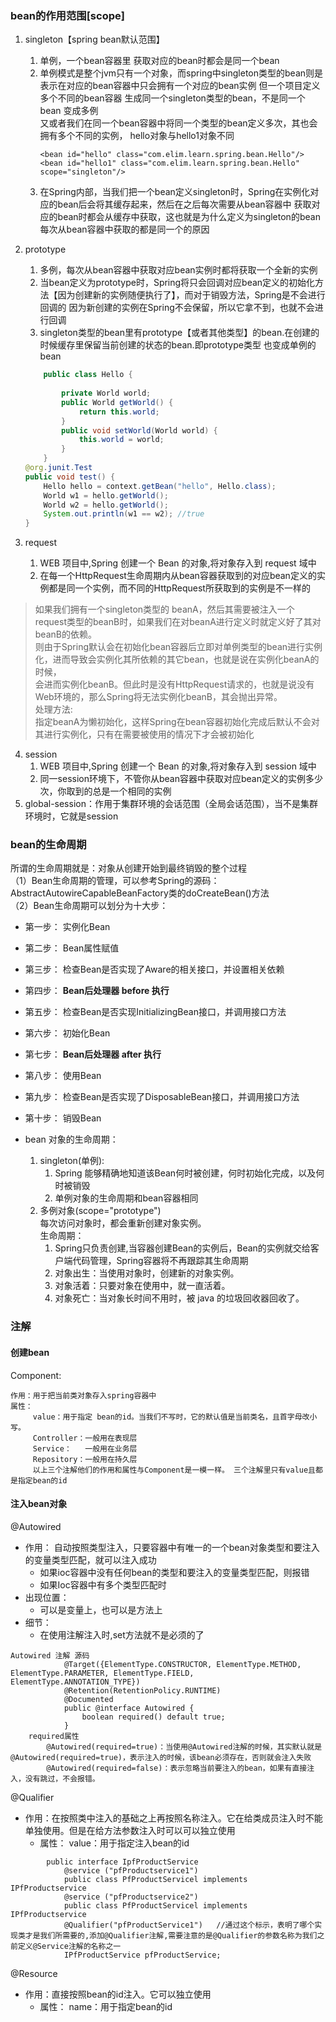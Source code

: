### bean的作用范围[scope]
1. singleton【spring bean默认范围】  
    1. 单例，一个bean容器里 获取对应的bean时都会是同一个bean
    2. 单例模式是整个jvm只有一个对象，而spring中singleton类型的bean则是表示在对应的bean容器中只会拥有一个对应的bean实例
       但一个项目定义多个不同的bean容器 生成同一个singleton类型的bean，不是同一个bean 变成多例  
       又或者我们在同一个bean容器中将同一个类型的bean定义多次，其也会拥有多个不同的实例， hello对象与hello1对象不同
         ```shell
        <bean id="hello" class="com.elim.learn.spring.bean.Hello"/>
        <bean id="hello1" class="com.elim.learn.spring.bean.Hello" scope="singleton"/>
        ```
     3.  在Spring内部，当我们把一个bean定义singleton时，Spring在实例化对应的bean后会将其缓存起来，然后在之后每次需要从bean容器中
        获取对应的bean时都会从缓存中获取，这也就是为什么定义为singleton的bean每次从bean容器中获取的都是同一个的原因

2. prototype 
   1. 多例，每次从bean容器中获取对应bean实例时都将获取一个全新的实例
   2. 当bean定义为prototype时，Spring将只会回调对应bean定义的初始化方法【因为创建新的实例随便执行了】，而对于销毁方法，Spring是不会进行回调的
      因为新创建的实例在Spring不会保留，所以它拿不到，也就不会进行回调
   3. singleton类型的bean里有prototype【或者其他类型】的bean.在创建的时候缓存里保留当前创建的状态的bean.即prototype类型 也变成单例的bean
    ```java
        public class Hello {
        
            private World world;
            public World getWorld() {
                return this.world;
            }
            public void setWorld(World world) {
                this.world = world;
            }
        }
   @org.junit.Test
	public void test() {
		Hello hello = context.getBean("hello", Hello.class);
		World w1 = hello.getWorld();
		World w2 = hello.getWorld();
		System.out.println(w1 == w2); //true
	}
     ```
3. request
   1. WEB 项目中,Spring 创建一个 Bean 的对象,将对象存入到 request 域中
   2. 在每一个HttpRequest生命周期内从bean容器获取到的对应bean定义的实例都是同一个实例，而不同的HttpRequest所获取到的实例是不一样的  
> 如果我们拥有一个singleton类型的 beanA，然后其需要被注入一个request类型的beanB时，如果我们在对beanA进行定义时就定义好了其对beanB的依赖。  
则由于Spring默认会在初始化bean容器后立即对单例类型的bean进行实例化，进而导致会实例化其所依赖的其它bean，也就是说在实例化beanA的时候，  
会进而实例化beanB。但此时是没有HttpRequest请求的，也就是说没有Web环境的，那么Spring将无法实例化beanB，其会抛出异常。  
处理方法:  
指定beanA为懒初始化，这样Spring在bean容器初始化完成后默认不会对其进行实例化，只有在需要被使用的情况下才会被初始化

4. session
   1. WEB 项目中,Spring 创建一个 Bean 的对象,将对象存入到 session 域中
   2. 同一session环境下，不管你从bean容器中获取对应bean定义的实例多少次，你取到的总是一个相同的实例
5. global-session：作用于集群环境的会话范围（全局会话范围），当不是集群环境时，它就是session

### bean的生命周期
所谓的生命周期就是：对象从创建开始到最终销毁的整个过程  
（1）Bean生命周期的管理，可以参考Spring的源码：AbstractAutowireCapableBeanFactory类的doCreateBean()方法   
（2）Bean生命周期可以划分为十大步：   
 * 第一步： 实例化Bean
 * 第二步： Bean属性赋值
 * 第三步： 检查Bean是否实现了Aware的相关接口，并设置相关依赖
 * 第四步： **Bean后处理器 before 执行**
 * 第五步： 检查Bean是否实现InitializingBean接口，并调用接口方法
 * 第六步： 初始化Bean
 * 第七步： **Bean后处理器 after 执行**
 * 第八步： 使用Bean
 * 第九步： 检查Bean是否实现了DisposableBean接口，并调用接口方法
 * 第十步： 销毁Bean


* bean 对象的生命周期：  
    1. singleton(单例):   
        1. Spring 能够精确地知道该Bean何时被创建，何时初始化完成，以及何时被销毁  
        2. 单例对象的生命周期和bean容器相同  
    2. 多例对象(scope="prototype")  
        每次访问对象时，都会重新创建对象实例。  
        生命周期：  
        1. Spring只负责创建,当容器创建Bean的实例后，Bean的实例就交给客户端代码管理，Spring容器将不再跟踪其生命周期  
        2. 对象出生：当使用对象时，创建新的对象实例。  
        3. 对象活着：只要对象在使用中，就一直活着。  
        4. 对象死亡：当对象长时间不用时，被 java 的垃圾回收器回收了。 

### 注解
#### 创建bean
Component:
```shell
作用：用于把当前类对象存入spring容器中
属性：
     value：用于指定 bean的id。当我们不写时，它的默认值是当前类名，且首字母改小写。
     Controller：一般用在表现层
     Service：   一般用在业务层
     Repository：一般用在持久层
     以上三个注解他们的作用和属性与Component是一模一样。 三个注解里只有value且都是指定bean的id
```
#### 注入bean对象  
@Autowired  
* 作用： 自动按照类型注入，只要容器中有唯一的一个bean对象类型和要注入的变量类型匹配，就可以注入成功
    * 如果ioc容器中没有任何bean的类型和要注入的变量类型匹配，则报错
    * 如果Ioc容器中有多个类型匹配时
* 出现位置：
    * 可以是变量上，也可以是方法上
* 细节：
    * 在使用注解注入时,set方法就不是必须的了
```shell
Autowired 注解 源码
			@Target({ElementType.CONSTRUCTOR, ElementType.METHOD, ElementType.PARAMETER, ElementType.FIELD, ElementType.ANNOTATION_TYPE})
			@Retention(RetentionPolicy.RUNTIME)
			@Documented
			public @interface Autowired {
				boolean required() default true;
			}
    required属性
		@Autowired(required=true)：当使用@Autowired注解的时候，其实默认就是@Autowired(required=true)，表示注入的时候，该bean必须存在，否则就会注入失败
		@Autowired(required=false)：表示忽略当前要注入的bean，如果有直接注入，没有跳过，不会报错。			
```

@Qualifier
* 作用：在按照类中注入的基础之上再按照名称注入。它在给类成员注入时不能单独使用。但是在给方法参数注入时可以可以独立使用  
  * 属性： value：用于指定注入bean的id  
```shell
        public interface IpfProductService
			@service ("pfProductservice1")
			public class PfProductServicel implements IPfProductservice
			@service ("pfProductservice2")
			public class PfProductServicel implements IPfProductservice
			@Qualifier("pfProductService1")   //通过这个标示，表明了哪个实现类才是我们所需要的,添加@Qualifier注解,需要注意的是@Qualifier的参数名称为我们之前定义@Service注解的名称之一
			IPfProductService pfProductService;
```

@Resource
* 作用：直接按照bean的id注入。它可以独立使用  
     * 属性： name：用于指定bean的id  